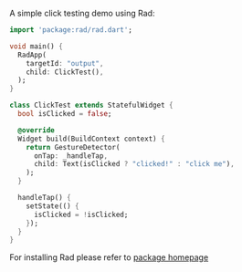 A simple click testing demo using Rad:
```dart
import 'package:rad/rad.dart';

void main() {
  RadApp(
    targetId: "output",
    child: ClickTest(),
  );
}

class ClickTest extends StatefulWidget {
  bool isClicked = false;

  @override
  Widget build(BuildContext context) {
    return GestureDetector(
      onTap: _handleTap,
      child: Text(isClicked ? "clicked!" : "click me"),
    );
  }

  handleTap() {
    setState(() {
      isClicked = !isClicked;
    });
  }
}
```

For installing Rad please refer to [package homepage](https://pub.dev/packages/rad)